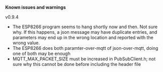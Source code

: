**Known issues and warnings**

v0.9.4

 - The ESP8266 program seems to hang shortly now and then. Not sure why. If this happens, a json message may have duplicate entries, and parameters may end up in the wrong location and reported with the wrong value. 
 - The ESP8266 does both paramter-over-mqtt of json-over-mqtt, doing one of both may be enough
 - MQTT_MAX_PACKET_SIZE must be increased in PubSubClient.h; not sure why this cannot be done before including the header file
